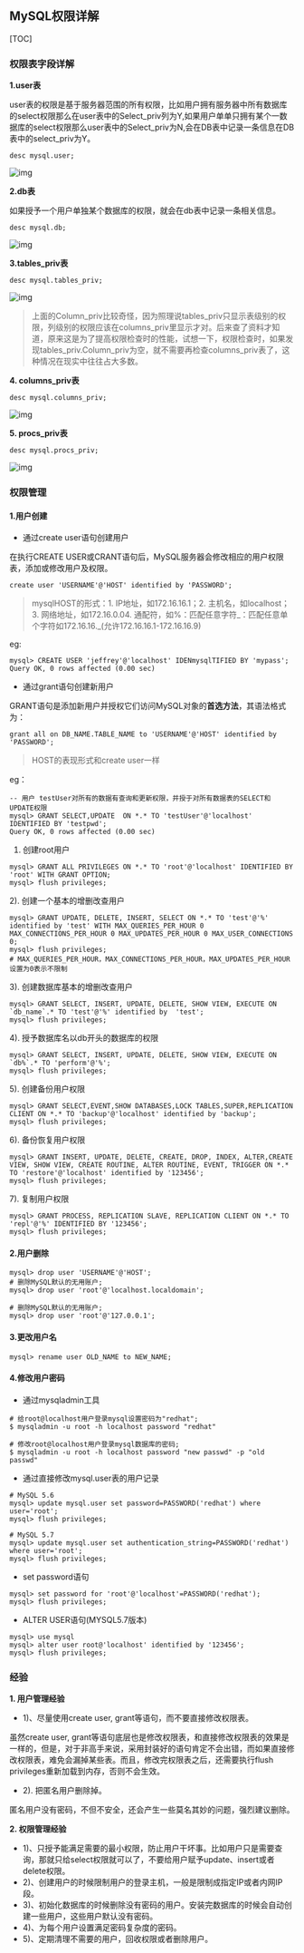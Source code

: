 ## MySQL权限详解

[TOC]



### 权限表字段详解

**1.user表**

user表的权限是基于服务器范围的所有权限，比如用户拥有服务器中所有数据库的select权限那么在user表中的Select_priv列为Y,如果用户单单只拥有某个一数据库的select权限那么user表中的Select_priv为N,会在DB表中记录一条信息在DB表中的select_priv为Y。

~~~mysql
desc mysql.user;
~~~

![img](images/v2-022167c990b41d56219b99ee93df77b8_720w.jpg)



**2.db表**

如果授予一个用户单独某个数据库的权限，就会在db表中记录一条相关信息。

```mysql
desc mysql.db;
```

![img](images/v2-d0a02a81c598b640a2c0e8020b5d3675_720w.jpg)



**3.tables_priv表**

```mysql
desc mysql.tables_priv;
```

![img](images/v2-4b97a4573ff306575b3e5f8d07d22949_720w.jpg)

> 上面的Column_priv比较奇怪，因为照理说tables_priv只显示表级别的权限，列级别的权限应该在columns_priv里显示才对。后来查了资料才知道，原来这是为了提高权限检查时的性能，试想一下，权限检查时，如果发现tables_priv.Column_priv为空，就不需要再检查columns_priv表了，这种情况在现实中往往占大多数。



**4. columns_priv表**

```mysql
desc mysql.columns_priv;
```

![img](images/v2-babb1c33a8a3d64b0b7dfa01635302ac_720w.jpg)



**5. procs_priv表**

```mysql
desc mysql.procs_priv;
```

![img](images/v2-cf3a2f275c3f680ce89ed21432926eef_720w.jpg)





### 权限管理

#### 1.用户创建

- 通过create user语句创建用户

在执行CREATE USER或CRANT语句后，MySQL服务器会修改相应的用户权限表，添加或修改用户及权限。

```mysql
create user 'USERNAME'@'HOST' identified by 'PASSWORD';
```

> mysqlHOST的形式：1. IP地址，如172.16.16.1；2. 主机名，如localhost；3. 网络地址，如172.16.0.04. 通配符，如%：匹配任意字符_：匹配任意单个字符如172.16.16._(允许172.16.16.1-172.16.16.9)

eg:

```mysql
mysql> CREATE USER 'jeffrey'@'localhost' IDENmysqlTIFIED BY 'mypass';
Query OK, 0 rows affected (0.00 sec)
```

- 通过grant语句创建新用户

GRANT语句是添加新用户并授权它们访问MySQL对象的**首选方法**，其语法格式为：

```mysql
grant all on DB_NAME.TABLE_NAME to 'USERNAME'@'HOST' identified by 'PASSWORD';
```

> HOST的表现形式和create user一样

eg：

```mysql
-- 用户 testUser对所有的数据有查询和更新权限，并授于对所有数据表的SELECT和UPDATE权限
mysql> GRANT SELECT,UPDATE  ON *.* TO 'testUser'@'localhost' IDENTIFIED BY 'testpwd';
Query OK, 0 rows affected (0.00 sec)
```

1) 创建root用户

```mysql
mysql> GRANT ALL PRIVILEGES ON *.* TO 'root'@'localhost' IDENTIFIED BY 'root' WITH GRANT OPTION;
mysql> flush privileges;
```

2). 创建一个基本的增删改查用户

```mysql
mysql> GRANT UPDATE, DELETE, INSERT, SELECT ON *.* TO 'test'@'%' identified by 'test' WITH MAX_QUERIES_PER_HOUR 0 MAX_CONNECTIONS_PER_HOUR 0 MAX_UPDATES_PER_HOUR 0 MAX_USER_CONNECTIONS 0; 
mysql> flush privileges;
# MAX_QUERIES_PER_HOUR，MAX_CONNECTIONS_PER_HOUR，MAX_UPDATES_PER_HOUR设置为0表示不限制
```

3). 创建数据库基本的增删改查用户

```mysql
mysql> GRANT SELECT, INSERT, UPDATE, DELETE, SHOW VIEW, EXECUTE ON `db_name`.* TO 'test'@'%' identified by  'test';
mysql> flush privileges;
```

4). 授予数据库名以db开头的数据库的权限

```mysql
mysql> GRANT SELECT, INSERT, UPDATE, DELETE, SHOW VIEW, EXECUTE ON `db%`.* TO 'perform'@'%';
mysql> flush privileges;
```

5). 创建备份用户权限

```mysql
mysql> GRANT SELECT,EVENT,SHOW DATABASES,LOCK TABLES,SUPER,REPLICATION CLIENT ON *.* TO 'backup'@'localhost' identified by 'backup';
mysql> flush privileges;
```

6). 备份恢复用户权限

```mysql
mysql> GRANT INSERT, UPDATE, DELETE, CREATE, DROP, INDEX, ALTER,CREATE VIEW, SHOW VIEW, CREATE ROUTINE, ALTER ROUTINE, EVENT, TRIGGER ON *.* TO 'restore'@'localhost' identified by '123456';
mysql> flush privileges;
```

7). 复制用户权限

```mysql
mysql> GRANT PROCESS, REPLICATION SLAVE, REPLICATION CLIENT ON *.* TO 'repl'@'%' IDENTIFIED BY '123456';
mysql> flush privileges;
```



#### 2.用户删除

```mysql
mysql> drop user 'USERNAME'@'HOST';
# 删除MySQL默认的无用账户;
mysql> drop user 'root'@'localhost.localdomain';
 
# 删除MySQL默认的无用账户;
mysql> drop user 'root'@'127.0.0.1';
```



#### 3.更改用户名

```mysql
mysql> rename user OLD_NAME to NEW_NAME; 
```



#### 4.修改用户密码

- 通过mysqladmin工具

```mysql
# 给root@localhost用户登录mysql设置密码为"redhat";
$ mysqladmin -u root -h localhost password "redhat" 
 
# 修改root@localhost用户登录mysql数据库的密码;
$ mysqladmin -u root -h localhost password "new passwd" -p "old passwd"
```

- 通过直接修改mysql.user表的用户记录

```mysql
# MySQL 5.6
mysql> update mysql.user set password=PASSWORD('redhat') where user='root';
mysql> flush privileges;
 
# MySQL 5.7
mysql> update mysql.user set authentication_string=PASSWORD('redhat') where user='root';
mysql> flush privileges;
```

- set password语句

```mysql
mysql> set password for 'root'@'localhost'=PASSWORD('redhat');
mysql> flush privileges;
```

- ALTER USER语句(MYSQL5.7版本)

```mysql
mysql> use mysql
mysql> alter user root@'localhost' identified by '123456';
mysql> flush privileges;
```



### 经验

**1. 用户管理经验**

- 1)、尽量使用create user, grant等语句，而不要直接修改权限表。

虽然create user, grant等语句底层也是修改权限表，和直接修改权限表的效果是一样的，但是，对于非高手来说，采用封装好的语句肯定不会出错，而如果直接修改权限表，难免会漏掉某些表。而且，修改完权限表之后，还需要执行flush privileges重新加载到内存，否则不会生效。

- 2). 把匿名用户删除掉。

匿名用户没有密码，不但不安全，还会产生一些莫名其妙的问题，强烈建议删除。

**2. 权限管理经验**

- 1)、只授予能满足需要的最小权限，防止用户干坏事。比如用户只是需要查询，那就只给select权限就可以了，不要给用户赋予update、insert或者delete权限。
- 2)、创建用户的时候限制用户的登录主机，一般是限制成指定IP或者内网IP段。
- 3)、初始化数据库的时候删除没有密码的用户。安装完数据库的时候会自动创建一些用户，这些用户默认没有密码。
- 4)、为每个用户设置满足密码复杂度的密码。
- 5)、定期清理不需要的用户，回收权限或者删除用户。









